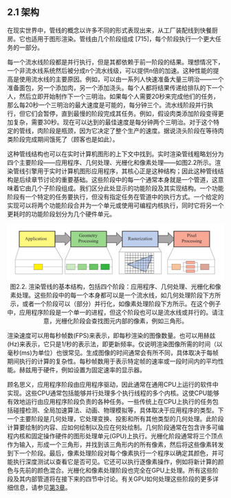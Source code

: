 ## 2.1 架构

在现实世界中，管线的概念以许多不同的形式表现出来，从工厂装配线到快餐厨房。它也适用于图形渲染。管线由几个阶段组成 [715]，每个阶段执行一个更大任务的一部分。

每一个流水线阶段都是并行执行，但是其都依赖于前一阶段的结果。理想情况下，一个非流水线系统然后被分成n个流水线级，可以提供n倍的加速。这种性能的提高是使用流水线的主要原因。例如，可以由一系列人快速准备大量三明治——一个准备面包，另一个添加肉，另一个添加浇头。每个人都将结果传递给排队的下一个人，然后立即开始制作下一个三明治。如果每个人需要20秒来完成他们的任务，那么每20秒一个三明治的最大速度是可能的，每分钟三个。流水线阶段并行执行，但它们会暂停，直到最慢的阶段完成其任务。例如，假设肉类添加阶段变得更加复杂，需要30秒。现在可以达到的最佳速度是每分钟两个三明治。对于这个特定的管线，肉阶段是瓶颈，因为它决定了整个生产的速度。据说浇头阶段在等待肉类阶段完成期间饿死了（顾客也是如此）。

这种管线结构也可以在实时计算机图形的上下文中找到。实时渲染管线粗略划分为四个主要阶段——应用程序、几何处理、光栅化和像素处理——如图2.2所示。渲染管线引擎用于实时计算机图形应用程序，其核心正是这种结构；因此这种管线结构是后续章节讨论的重要基础。这些阶段中的每一个通常本身就是一个管道，这意味着它由几个子阶段组成。我们区分此处显示的功能阶段及其实现结构。一个功能阶段有一个特定的任务要执行，但没有指定任务在管道中的执行方式。一个给定的实现可以将两个功能阶段合并为一个单元或使用可编程内核执行，同时它将另一个更耗时的功能阶段划分为几个硬件单元。<div align = "center">![imglink1]</div><div align = "center">图2.2. 渲染管线的基本结构，包括四个阶段：应用程序、几何处理、光栅化和像素处理。这些阶段中的每一个本身都可以是一个流水线，如几何处理阶段下方所示，或者一个阶段可以（部分）并行化，如像素处理阶段下方所示。在这个例子中，应用程序阶段是一个单一的进程，但这个阶段也可以是流水线或并行的。请注意，光栅化阶段会查找图元内部的像素，例如三角形。
</div>

渲染速度可以用每秒帧数(FPS)来表示，即每秒渲染的图像数量。也可以用赫兹(Hz)来表示，它只是1/秒的表示法，即更新频率。仅说明渲染图像所需的时间（以毫秒(ms)为单位）也很常见。生成图像的时间通常会有所不同，具体取决于每帧期间执行的计算的复杂性。每秒帧数用于表示特定帧的速率或一段时间内的平均性能。赫兹用于硬件，例如设置为固定速率的显示器。

顾名思义，应用程序阶段由应用程序驱动，因此通常在通用CPU上运行的软件中实现。这些CPU通常包括能够并行处理多个执行线程的多个内核。这使CPU能够有效地运行由应用程序阶段负责的各种任务。一些传统上在CPU上执行的任务包括碰撞检测、全局加速算法、动画、物理模拟等，具体取决于应用程序的类型。下一个主要阶段是几何处理，它处理变换、投影和所有其他类型的几何处理。此阶段计算要绘制的内容、应如何绘制以及应在何处绘制。几何阶段通常在包含许多可编程内核和固定操作硬件的图形处理单元(GPU)上执行。光栅化阶段通常将三个顶点作为输入，形成一个三角形，并找到该三角形内的所有像素，然后将这些像素转发到下一个阶段。最后，像素处理阶段对每个像素执行一个程序以确定其颜色，并可能执行深度测试以查看它是否可见。它还可以执行逐像素操作，例如将新计算的颜色与先前的颜色混合。光栅化和像素处理阶段也完全在GPU上处理。所有这些阶段及其内部管道将在接下来的四节中讨论。有关GPU如何处理这些阶段的更多详细信息，请参见[第3章][netlink1]。

[imglink1]:Figure/Figure2.2.JPG
[netlink1]:https://github.com/fafa1899/RTR-4-CN/blob/main/Article/%E7%AC%AC3%E7%AB%A0-%E5%9B%BE%E5%BD%A2%E5%A4%84%E7%90%86%E5%8D%95%E5%85%83-3.0.md

